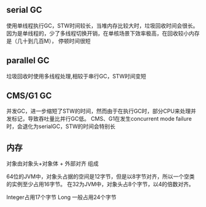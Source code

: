 ## serial GC
使用单线程执行GC，STW时间较长，当堆内存比较大时，垃圾回收时间会很长。
因为是单线程的，少了多线程切换开销，在单核场景下效率极高，在回收较小内存是（几十到几百M），
停顿时间很短

## parallel GC
垃圾回收时使用多线程处理,相较于串行GC，STW时间变短

## CMS/G1 GC
并发GC，进一步缩短了STW的时间，然而由于在执行GC时，部分CPU来处理并发标记，导致吞吐量比并行GC低。
CMS、G1在发生concurrent mode failure时，会退化为serialGC，STW的时间会特别长


## 内存
对象由对象头+对象体 + 外部对齐 组成

64位的JVM中，对象头占据的空间是12字节，但是以8字节对齐，所以一个空类的实例至少占用16字节。
在32为JVM中，对象头占8个字节，以4的倍数对齐。

Integer占用17个字节
Long 一般占用24个字节
